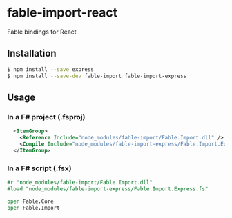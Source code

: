 # fable-import-react

Fable bindings for React

## Installation

```sh
$ npm install --save express
$ npm install --save-dev fable-import fable-import-express
```

## Usage

### In a F# project (.fsproj)

```xml
  <ItemGroup>
    <Reference Include="node_modules/fable-import/Fable.Import.dll" />
    <Compile Include="node_modules/fable-import-express/Fable.Import.Express.fs" />
  </ItemGroup>
```

### In a F# script (.fsx)

```fsharp
#r "node_modules/fable-import/Fable.Import.dll"
#load "node_modules/fable-import-express/Fable.Import.Express.fs"

open Fable.Core
open Fable.Import
```
